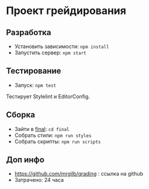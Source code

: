 # Проект грейдирования

## Разработка

- Установить зависимости: `npm install`
- Запустить сервер: `npm start`

## Тестирование

- Запуск: `npm test`

Тестирует Stylelint и EditorConfig.

## Сборка

- Зайти в [final](final): `cd final`
- Собрать стили: `npm run styles`
- Собрать скрипты: `npm run scripts`

## Доп инфо
- https://github.com/mrgilb/grading : ссылка на github
- Затрачено: 24 часа
